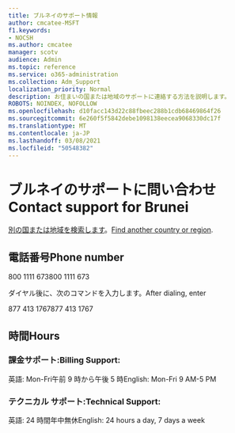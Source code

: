 ```yaml
---
title: ブルネイのサポート情報
author: cmcatee-MSFT
f1.keywords:
- NOCSH
ms.author: cmcatee
manager: scotv
audience: Admin
ms.topic: reference
ms.service: o365-administration
ms.collection: Adm_Support
localization_priority: Normal
description: お住まいの国または地域のサポートに連絡する方法を説明します。
ROBOTS: NOINDEX, NOFOLLOW
ms.openlocfilehash: d10facc143d22c88fbeec288b1cdb68469864f26
ms.sourcegitcommit: 6e260f5f5842debe1098138eecea9068330dc17f
ms.translationtype: MT
ms.contentlocale: ja-JP
ms.lasthandoff: 03/08/2021
ms.locfileid: "50548382"
---
```

# <a name="contact-support-for-brunei"></a><span data-ttu-id="3f49a-103">ブルネイのサポートに問い合わせ</span><span class="sxs-lookup"><span data-stu-id="3f49a-103">Contact support for Brunei</span></span>

<span data-ttu-id="3f49a-104">[別の国または地域を検索します](../contact-support-for-business-products.md)。</span><span class="sxs-lookup"><span data-stu-id="3f49a-104">[Find another country or region](../contact-support-for-business-products.md).</span></span>

## <a name="phone-number"></a><span data-ttu-id="3f49a-105">電話番号</span><span class="sxs-lookup"><span data-stu-id="3f49a-105">Phone number</span></span>
<span data-ttu-id="3f49a-106">800 1111 673</span><span class="sxs-lookup"><span data-stu-id="3f49a-106">800 1111 673</span></span>

<span data-ttu-id="3f49a-107">ダイヤル後に、次のコマンドを入力します。</span><span class="sxs-lookup"><span data-stu-id="3f49a-107">After dialing, enter</span></span>

<span data-ttu-id="3f49a-108">877 413 1767</span><span class="sxs-lookup"><span data-stu-id="3f49a-108">877 413 1767</span></span>

## <a name="hours"></a><span data-ttu-id="3f49a-109">時間</span><span class="sxs-lookup"><span data-stu-id="3f49a-109">Hours</span></span>
### <a name="billing-support"></a><span data-ttu-id="3f49a-110">課金サポート:</span><span class="sxs-lookup"><span data-stu-id="3f49a-110">Billing Support:</span></span>

<span data-ttu-id="3f49a-111">英語: Mon-Fri午前 9 時から午後 5 時</span><span class="sxs-lookup"><span data-stu-id="3f49a-111">English: Mon-Fri 9 AM-5 PM</span></span>

### <a name="technical-support"></a><span data-ttu-id="3f49a-112">テクニカル サポート:</span><span class="sxs-lookup"><span data-stu-id="3f49a-112">Technical Support:</span></span>

<span data-ttu-id="3f49a-113">英語: 24 時間年中無休</span><span class="sxs-lookup"><span data-stu-id="3f49a-113">English: 24 hours a day, 7 days a week</span></span>
